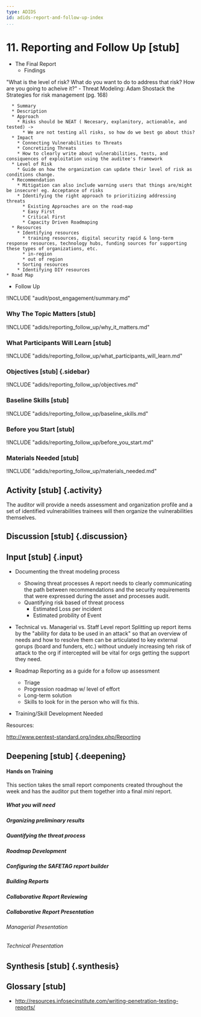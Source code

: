 ```yaml
---
type: ADIDS
id: adids-report-and-follow-up-index
...
```


# 11. Reporting and Follow Up  [stub]

<!-- ![](content/images/reporting.png "") -->

  * The Final Report
    * Findings

"What is the level of risk? What do you want to do to address that risk? How are you going to acheive it?" - Threat Modeling: Adam Shostack the Strategies for risk management (pg. 168) 

      * Summary
      * Description
      * Approach
		* Risks should be NEAT ( Necesary, explanitory, actionable, and tested) ->
		  * We are not testing all risks, so how do we best go about this?
	  * Impact
		* Connecting Vulnerabilities to Threats
		* Concretizing Threats
		* How to clearly write about vulnerabilities, tests, and consiquences of exploitation using the auditee's framework
	  * Level of Risk
	    * Guide on how the organization can update their level of risk as conditions change.
	  * Recommendation
	    * Mitigation can also include warning users that things are/might be insecure! eg. Acceptance of risks
		* Identifying the right approach to prioritizing addressing threats
		  * Existing Approaches are on the road-map
		  * Easy First
		  * Critical First
		  * Capacity Driven Roadmaping
	  * Resources
		* Identifying resources
		  * training resources, digital security rapid & long-term response resources, technology hubs, funding sources for supporting these types of organizations, etc. 
		  * in-region
		  * out of region
		* Sorting resources
		* Identifying DIY resources
    * Road Map
  * Follow Up


!INCLUDE "audit/post_engagement/summary.md"

### Why The Topic Matters [stub]

!INCLUDE "adids/reporting_follow_up/why_it_matters.md"

### What Participants Will Learn [stub]

!INCLUDE "adids/reporting_follow_up/what_participants_will_learn.md"

### Objectives [stub] {.sidebar}

!INCLUDE "adids/reporting_follow_up/objectives.md"

### Baseline Skills [stub]

!INCLUDE "adids/reporting_follow_up/baseline_skills.md"

### Before you Start [stub]

<?trainer resources?>
!INCLUDE "adids/reporting_follow_up/before_you_start.md"

### Materials Needed [stub]

!INCLUDE "adids/reporting_follow_up/materials_needed.md"

## Activity [stub] {.activity}

The auditor will provide a needs assessment and organization profile and a set of identified vulnerabilities trainees will then organize the vulnerabilities themselves. 


## Discussion [stub] {.discussion}


## Input [stub] {.input}

<?This is usually the lecture part of the session. The trainer presents on issues, sub-topics and more advanced concepts related to focus of the session.?>

  * Documenting the threat modeling process
    * Showing threat processes
	A report needs to clearly communicating the path between recommendations and the security requirements that were expressed during the asset and processes audit.
	* Quantifying risk based of threat process
	  * Estimated Loss per incident
	  * Estimated probility of Event
  * Technical vs. Managerial vs. Staff Level report
  Splitting up report items by the "ability for data to be used in an attack" so that an overview of needs and how to resolve them can be articulated to key external gorups (board and funders, etc.) without unduely increasing teh risk of attack to the org if intercepted will be vital for orgs getting the support they need.

  * Roadmap
  Reporting as a guide for a follow up assessment
    * Triage
	* Progression roadmap w/ level of effort
	* Long-term solution
	* Skills to look for in the person who will fix this.
  * Training/Skill Development Needed

Resources:

http://www.pentest-standard.org/index.php/Reporting

## Deepening [stub] {.deepening}

<?This is the the hands-on segment of a session. The deepening will consist of a live experiment with a tool using existing data that has been already parsed, unparsed data, and an oppourtunity to capture live data from a static target and the housing training organization using the tool.?>

#### Hands on Training

<?Hands-on training on various components of the tool. This will be a moderately collaborative segment where the trainees will have documentation and be encouraged to explore the tool.?>

This section takes the small report components created throughout the week and has the auditor put them together into a final *mini* report.


##### What you will need

##### Organizing preliminary results

##### Quantifying the threat process

##### Roadmap Development

##### Configuring the SAFETAG report builder

##### Building Reports

##### Collaborative Report Reviewing

##### Collaborative Report Presentation

###### Managerial Presentation

###### Technical Presentation


## Synthesis [stub] {.synthesis}

<?A good training habit is to always summarize the session. Talk about what happened in the session, some of the results of the discussion, what issues were discussed, what solutions were made, and give some more time for participants to ask more questions before the session is closed.?>


## Glossary [stub]

  * http://resources.infosecinstitute.com/writing-penetration-testing-reports/
